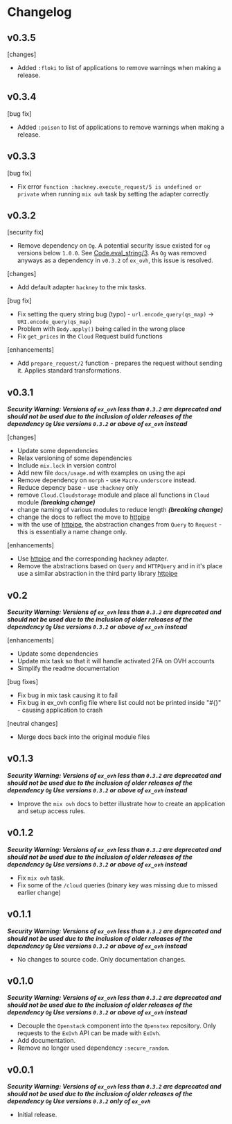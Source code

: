 # Changelog

## v0.3.5

[changes]
- Added `:floki` to list of applications to remove
warnings when making a release.

## v0.3.4

[bug fix]
- Added `:poison` to list of applications to remove
warnings when making a release.

## v0.3.3

[bug fix]
- Fix error `function :hackney.execute_request/5 is undefined or private` when
running `mix ovh` task by setting the adapter correctly


## v0.3.2

[security fix]
- Remove dependency on `Og`. A potential security issue existed for `og` versions below `1.0.0`. See
[Code.eval_string/3](https://github.com/elixir-lang/elixir/commit/f1daca5be78e6a466745ba2cdc66d9787c3cf47f#diff-da151e1c1d9b535259a2385407272c9eR107).
As `Og` was removed anyways as a dependency in `v0.3.2` of `ex_ovh`, this issue is resolved.

[changes]
- Add default adapter `hackney` to the mix tasks.

[bug fix]
- Fix setting the query string bug (typo) - `url.encode_query(qs_map)` -> `URI.encode_query(qs_map)`
- Problem with `Body.apply()` being called in the wrong place
- Fix `get_prices` in the `Cloud` Request build functions

[enhancements]
- Add `prepare_request/2` function - prepares the request without sending it. Applies standard transformations.

## v0.3.1

***Security Warning: Versions of `ex_ovh` less than `0.3.2` are deprecated and should not be used
due to the inclusion of older releases of the dependency `Og` Use versions `0.3.2` or above of `ex_ovh` instead***

[changes]
- Update some dependencies
- Relax versioning of some dependencies
- Include `mix.lock` in version control
- Add new file `docs/usage.md` with examples on using the api
- Remove dependency on `morph` - use `Macro.underscore` instead.
- Reduce depency base - use `:hackney` only
- remove `Cloud.Cloudstorage` module and place all functions in `Cloud` module ***(breaking change)***
- change naming of various modules to reduce length ***(breaking change)***
- change the docs to reflect the move to [httpipe](https://hex.pm/packages/httpipe)
- with the use of [httpipe](https://hex.pm/packages/httpipe), the abstraction changes from `Query` to `Request` -
this is essentially a name change only.

[enhancements]
- Use [httpipe](https://hex.pm/packages/httpipe) and the corresponding hackney adapter.
- Remove the abstractions based on `Query` and `HTTPQuery` and in it's place use a similar abstraction
in the third party library [httpipe](https://hex.pm/packages/httpipe)


## v0.2

***Security Warning: Versions of `ex_ovh` less than `0.3.2` are deprecated and should not be used
due to the inclusion of older releases of the dependency `Og` Use versions `0.3.2` or above of `ex_ovh` instead***

[enhancements]
- Update some dependencies
- Update mix task so that it will handle activated 2FA on OVH accounts
- Simplify the readme documentation

[bug fixes]
- Fix bug in mix task causing it to fail
- Fix bug in ex_ovh config file where list could not be printed inside "#{}" - causing application to crash

[neutral changes]
- Merge docs back into the original module files

## v0.1.3

***Security Warning: Versions of `ex_ovh` less than `0.3.2` are deprecated and should not be used
due to the inclusion of older releases of the dependency `Og` Use versions `0.3.2` or above of `ex_ovh` instead***

- Improve the `mix ovh` docs to better illustrate how to create an application and setup access rules.

## v0.1.2

***Security Warning: Versions of `ex_ovh` less than `0.3.2` are deprecated and should not be used
due to the inclusion of older releases of the dependency `Og` Use versions `0.3.2` or above of `ex_ovh` instead***

- Fix `mix ovh` task.
- Fix some of the `/cloud` queries (binary key was missing due to missed earlier change)


## v0.1.1

***Security Warning: Versions of `ex_ovh` less than `0.3.2` are deprecated and should not be used
due to the inclusion of older releases of the dependency `Og` Use versions `0.3.2` or above of `ex_ovh` instead***

- No changes to source code. Only documentation changes.


## v0.1.0

***Security Warning: Versions of `ex_ovh` less than `0.3.2` are deprecated and should not be used
due to the inclusion of older releases of the dependency `Og` Use versions `0.3.2` or above of `ex_ovh` instead***

- Decouple the `Openstack` component into the `Openstex` repository.
Only requests to the `ExOvh` API can be made with `ExOvh`.
- Add documentation.
- Remove no longer used dependency `:secure_random`.


## v0.0.1

***Security Warning: Versions of `ex_ovh` less than `0.3.2` are deprecated and should not be used
due to the inclusion of older releases of the dependency `Og` Use versions `0.3.2` only of `ex_ovh`***

- Initial release.